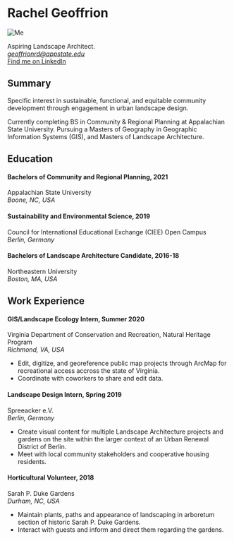 # Rachel Geoffrion
![Me](https://media-exp1.licdn.com/dms/image/C4E03AQH4ziq9SDZbYA/profile-displayphoto-shrink_800_800/0?e=1604534400&v=beta&t=gg7wZNLLTAFFt2LYZHWFCMd_Jw4LPpelTv2Nx5SeBMc)

Aspiring Landscape Architect.  
*geoffrionrd@appstate.edu*  
[Find me on LinkedIn](https://www.linkedin.com/in/rachelgeoffrion/)

## Summary
Specific interest in sustainable, functional, and equitable community development through engagement in urban landscape design. 

Currently completing BS in Community & Regional Planning at Appalachian State University. Pursuing a Masters of Geography in Geographic Information Systems (GIS), and Masters of Landscape Architecture.

## Education
#### Bachelors of Community and Regional Planning, 2021
Appalachian State University  
*Boone, NC, USA*  
#### Sustainability and Environmental Science, 2019
Council for International Educational Exchange (CIEE) Open Campus  
*Berlin, Germany*  
#### Bachelors of Landscape Architecture Candidate, 2016-18
Northeastern University  
*Boston, MA, USA*  

## Work Experience
#### GIS/Landscape Ecology Intern, Summer 2020
Virginia Department of Conservation and Recreation, Natural Heritage Program  
*Richmond, VA, USA*
  * Edit, digitize, and georeference public map projects through ArcMap for recreational access accross the state of Virginia.
  * Coordinate with coworkers to share and edit data.  
  
#### Landscape Design Intern, Spring 2019
Spreeacker e.V.  
*Berlin, Germany*
  * Create visual content for multiple Landscape Architecture projects and gardens on the site within the larger context of an Urban Renewal District of Berlin.
  * Meet with local community stakeholders and cooperative housing residents.  
  
#### Horticultural Volunteer, 2018
Sarah P. Duke Gardens  
*Durham, NC, USA*
  * Maintain plants, paths and appearance of landscaping in arboretum section of historic Sarah P. Duke Gardens.
  * Interact with guests and inform and direct them regarding the gardens. 
